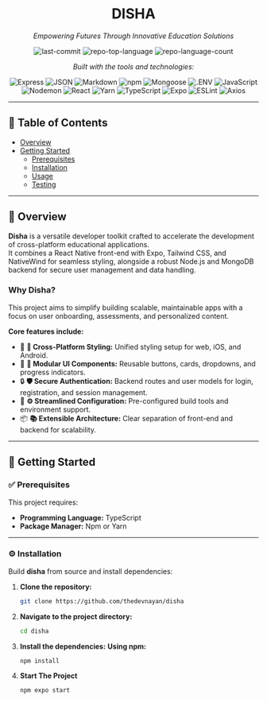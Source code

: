 <div id="top"></div>

<div align="center">

# DISHA  
*Empowering Futures Through Innovative Education Solutions*  

![last-commit](https://img.shields.io/github/last-commit/thedevnayan/disha?style=flat&logo=git&logoColor=white&color=0080ff)
![repo-top-language](https://img.shields.io/github/languages/top/thedevnayan/disha?style=flat&color=0080ff)
![repo-language-count](https://img.shields.io/github/languages/count/thedevnayan/disha?style=flat&color=0080ff)

*Built with the tools and technologies:*  

![Express](https://img.shields.io/badge/Express-000000.svg?style=flat&logo=Express&logoColor=white)
![JSON](https://img.shields.io/badge/JSON-000000.svg?style=flat&logo=JSON&logoColor=white)
![Markdown](https://img.shields.io/badge/Markdown-000000.svg?style=flat&logo=Markdown&logoColor=white)
![npm](https://img.shields.io/badge/npm-CB3837.svg?style=flat&logo=npm&logoColor=white)
![Mongoose](https://img.shields.io/badge/Mongoose-F04D35.svg?style=flat&logo=Mongoose&logoColor=white)
![.ENV](https://img.shields.io/badge/.ENV-ECD53F.svg?style=flat&logo=dotenv&logoColor=black)
![JavaScript](https://img.shields.io/badge/JavaScript-F7DF1E.svg?style=flat&logo=JavaScript&logoColor=black)  
![Nodemon](https://img.shields.io/badge/Nodemon-76D04B.svg?style=flat&logo=Nodemon&logoColor=white)
![React](https://img.shields.io/badge/React-61DAFB.svg?style=flat&logo=React&logoColor=black)
![Yarn](https://img.shields.io/badge/Yarn-2C8EBB.svg?style=flat&logo=Yarn&logoColor=white)
![TypeScript](https://img.shields.io/badge/TypeScript-3178C6.svg?style=flat&logo=TypeScript&logoColor=white)
![Expo](https://img.shields.io/badge/Expo-000020.svg?style=flat&logo=Expo&logoColor=white)
![ESLint](https://img.shields.io/badge/ESLint-4B32C3.svg?style=flat&logo=ESLint&logoColor=white)
![Axios](https://img.shields.io/badge/Axios-5A29E4.svg?style=flat&logo=Axios&logoColor=white)

</div>

---

## 📑 Table of Contents
- [Overview](#overview)
- [Getting Started](#getting-started)
  - [Prerequisites](#prerequisites)
  - [Installation](#installation)
  - [Usage](#usage)
  - [Testing](#testing)

---

## 📖 Overview  

**Disha** is a versatile developer toolkit crafted to accelerate the development of cross-platform educational applications.  
It combines a React Native front-end with Expo, Tailwind CSS, and NativeWind for seamless styling, alongside a robust Node.js and MongoDB backend for secure user management and data handling.

### Why Disha?
This project aims to simplify building scalable, maintainable apps with a focus on user onboarding, assessments, and personalized content.  

**Core features include:**
- 🎨 **🌟 Cross-Platform Styling:** Unified styling setup for web, iOS, and Android.  
- 🔧 **🧩 Modular UI Components:** Reusable buttons, cards, dropdowns, and progress indicators.  
- 🔒 **🛡️ Secure Authentication:** Backend routes and user models for login, registration, and session management.  
- 🚀 **⚙️ Streamlined Configuration:** Pre-configured build tools and environment support.  
- 📦 **📚 Extensible Architecture:** Clear separation of front-end and backend for scalability.  

---

## 🚀 Getting Started  

### ✅ Prerequisites
This project requires:  
- **Programming Language:** TypeScript  
- **Package Manager:** Npm or Yarn  

---

### ⚙️ Installation  

Build **disha** from source and install dependencies:  

1. **Clone the repository:**
   ```sh
   git clone https://github.com/thedevnayan/disha

2. **Navigate to the project directory:**
   ```sh
   cd disha
3. **Install the dependencies:**
   **Using npm:**
   ```sh
   npm install
4. **Start The Project**
   ```sh
   npm expo start
